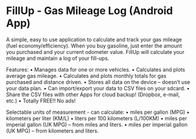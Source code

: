 FillUp - Gas Mileage Log (Android App)
=====================================

A simple, easy to use application to calculate and track your gas mileage (fuel economy/efficiency). When you buy gasoline, just enter the amount you purchased and your current odometer value. FillUp will calculate your mileage and maintain a log of your fill-ups.

Features:
• Manages data for one or more vehicles.
• Calculates and plots average gas mileage.
• Calculates and plots monthly totals for gas purchased and distance driven.
• Stores all data on the device – doesn’t use your data plan.
• Can import/export your data to CSV files on your sdcard.
• Share the CSV files with other Apps for cloud backup! (Dropbox, e-mail, etc.)
• Totally FREE!! No ads!

Selectable units of measurement - can calculate:
• miles per gallon (MPG)
• kilometers per liter (KM/L)
• liters per 100 kilometers (L/100KM)
• miles per imperial gallon (UK MPG) – from miles and liters.
• miles per imperial gallon (UK MPG) – from kilometers and liters.
